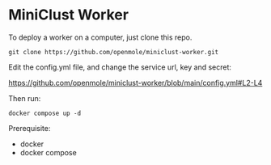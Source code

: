 
# MiniClust Worker

To deploy a worker on a computer, just clone this repo.
```
git clone https://github.com/openmole/miniclust-worker.git
```

Edit the config.yml file, and change the service url, key and secret:

https://github.com/openmole/miniclust-worker/blob/main/config.yml#L2-L4

Then run:
```
docker compose up -d
```

Prerequisite:
  - docker
  - docker compose


